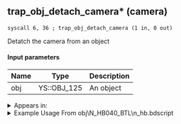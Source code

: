 ## trap_obj_detach_camera* (camera)

`syscall 6, 36 ; trap_obj_detach_camera (1 in, 0 out)`

Detatch the camera from an object

#### Input parameters
| Name | Type | Description
|------|------|------------
| obj   | YS::OBJ_125   | An object




<details>
	<summary>Appears in:</summary>
| filename | Entity (obj)
|----------|-------------
| obj\N_HB040_BTL\n_hb.bdscript       | ((N) Stitch (BTL) (HB))          

</details>

<details>
	<summary>Example Usage From obj\N_HB040_BTL\n_hb.bdscript</summary>
```plaintext
L169:
 popToSp 0
 gosub 20, L397
 pushFromPSpVal 20
 syscall 1, 127 ; trap_obj_act_clear (1 in, 0 out)
 pushFromPSpVal 20
 syscall 6, 36 ; trap_obj_detach_camera (1 in, 0 out)
 pushFromPSpVal 4
 syscall 1, 201 ; trap_obj_dir (1 in, 1 out)
 memcpyToSp 16, 64
 pushFromPSp 64
 memcpyToSp 16, 16
 syscall 1, 305 ; trap_camera_eye (0 in, 1 out)
 memcpyToSp 16, 64
 pushFromPSp 64
 pushFromPSpVal 4
 syscall 1, 147 ; trap_obj_pos (1 in, 1 out)
 memcpyToSp 16, 80
 pushFromPSp 80
 syscall 0, 5 ; trap_vector_sub (2 in, 1 out)
 memcpyToSp 16, 96
 pushFromPSp 96
 memcpyToSp 16, 32
 pushFromPSpVal 4
 pushImmf 700
 pushImm 0
 syscall 1, 220 ; trap_obj_move_to_space (3 in, 0 out)
 pushFromPSpVal 4
 pushFromPSp 32
 syscall 1, 79 ; trap_obj_set_dir (2 in, 0 out)
 pushFromPSp 48
 pushImmf 0
 pushImmf 0
 pushImmf 0
 pushImmf 0
 gosub 20, L403
 pushFromPSp 32
 pushImmf 0
 pushImmf 0
 pushImmf 0
 pushImmf 0
 gosub 20, L403
 pushFromPSpVal 20
 pushFromPSp 48
 syscall 1, 148 ; trap_obj_set_pos (2 in, 0 out)
 pushFromPSpVal 20
 pushFromPSp 32
 syscall 1, 79 ; trap_obj_set_dir (2 in, 0 out)
 pushFromPSpVal 20
 pushFromPSpVal 4
 pushImm 16386
 pushImm 0
 pushImm 0
 pushImm 0
 syscall 1, 18 ; trap_obj_attach (6 in, 0 out)
 pushFromPSpVal 20
 fetchValue 4
 pushImm 241
 pushImmf 0
 syscall 1, 11 ; trap_sysobj_motion_start (3 in, 0 out)
 pushFromPSpVal 20
 fetchValue 4
 pushImm 0
 pushImmf 0
 syscall 1, 13 ; trap_sysobj_motion_push (3 in, 0 out)
 pushFromPSpVal 20
 pushFromPSpVal 4
 pushImm 253
 pushImmf 0
 syscall 1, 29 ; trap_obj_motion_capture (4 in, 1 out)
 drop 
 pushFromPSpVal 20
 pushFromPAi L3844 ; ___ai '10' (L3844)
 pushFromPSpVal 4
 syscall 1, 157 ; trap_obj_camera_start (3 in, 0 out)
```
</details>

